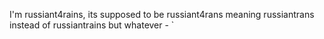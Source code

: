 I'm russiant4rains, its supposed to be russiant4rans meaning russiantrans instead of russiantrains but whatever - `
